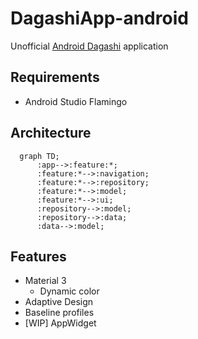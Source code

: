 # DagashiApp-android

Unofficial [Android Dagashi](https://androiddagashi.github.io/) application

## Requirements
- Android Studio Flamingo


## Architecture

```mermaid
  graph TD;
      :app-->:feature:*;
      :feature:*-->:navigation;
      :feature:*-->:repository;
      :feature:*-->:model;
      :feature:*-->:ui;
      :repository-->:model;
      :repository-->:data;
      :data-->:model;
```

## Features

- Material 3
  - Dynamic color
- Adaptive Design
- Baseline profiles
- [WIP] AppWidget
